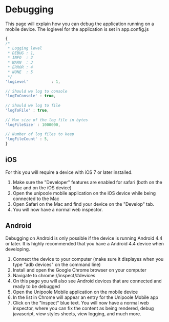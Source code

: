 # Debugging
This page will explain how you can debug the application running on a mobile device.
The loglevel for the application is set in app.config.js
```javascript
{
/*
 * Logging level
 * DEBUG : 1,
 * INFO  : 2
 * WARN  : 3
 * ERROR : 4
 * NONE  : 5
 */
'logLevel'          : 1,
 
// Should we log to console
'logToConsole' : true,
 
// Should we log to file
'logToFile' : true,
 
// Max size of the log file in bytes
'logFileSize' : 1000000,
 
// Number of log files to keep
'logFileCount' : 5,
}
```

## iOS
For this you will require a device with iOS 7 or later installed.

1. Make sure the "Developer" features are enabled for safari (both on the Mac and on the iOS device)
2. Open the unipoole mobile application on the iOS device while being connected to the Mac
3. Open Safari on the Mac and find your device on the "Develop" tab.
4. You will now have a normal web inspector.

## Android
Debugging on Android is only possible if the device is running Android 4.4 or later. It is highly recommended that you have a Android 4.4 device when developing.

1. Connect the device to your computer (make sure it displayes when you type "adb devices" on the command line)
2. Install and open the Google Chrome browser on your computer
3. Navigate to chrome://inspect/#devices
4. On this page you will also see Android devices that are connected and ready to be debugged
5. Open the Unipoole Mobile application on the mobile device
6. In the list in Chrome will appear an entry for the Unipoole Mobile app
7. Click on the "Inspect" blue text. You will now have a normal web inspector, where you can fix the content as being rendered, debug javascript, view styles sheets, view logging, and much more.
